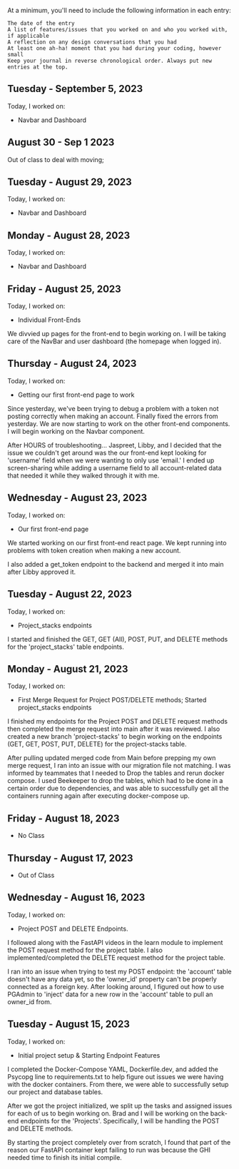 At a minimum, you'll need to include the following information in each entry:

    The date of the entry
    A list of features/issues that you worked on and who you worked with, if applicable
    A reflection on any design conversations that you had
    At least one ah-ha! moment that you had during your coding, however small
    Keep your journal in reverse chronological order. Always put new entries at the top.

## Tuesday - September 5, 2023

Today, I worked on:

- Navbar and Dashboard

## August 30 - Sep 1 2023

Out of class to deal with moving;

## Tuesday - August 29, 2023

Today, I worked on:

- Navbar and Dashboard

## Monday - August 28, 2023

Today, I worked on:

- Navbar and Dashboard

## Friday - August 25, 2023

Today, I worked on:

- Individual Front-Ends

We divvied up pages for the front-end to begin working on. I will be taking care of the NavBar and user dashboard (the homepage when logged in).

## Thursday - August 24, 2023

Today, I worked on:

- Getting our first front-end page to work

Since yesterday, we've been trying to debug a problem with a token not posting correctly when making an account. Finally fixed the errors from yesterday. We are now starting to work on the other front-end components. I will begin working on the Navbar component.

After HOURS of troubleshooting... Jaspreet, Libby, and I decided that the issue we couldn't get around was the our front-end kept looking for 'username' field when we were wanting to only use 'email.' I ended up screen-sharing while adding a username field to all account-related data that needed it while they walked through it with me.

## Wednesday - August 23, 2023

Today, I worked on:

- Our first front-end page

We started working on our first front-end react page. We kept running into problems with token creation when making a new account.

I also added a get_token endpoint to the backend and merged it into main after Libby approved it.

## Tuesday - August 22, 2023

Today, I worked on:

- Project_stacks endpoints

I started and finished the GET, GET (All), POST, PUT, and DELETE methods for the 'project_stacks' table endpoints.

## Monday - August 21, 2023

Today, I worked on:

- First Merge Request for Project POST/DELETE methods; Started project_stacks endpoints

I finished my endpoints for the Project POST and DELETE request methods then completed the merge request into main after it was reviewed. I also created a new branch 'project-stacks' to begin working on the endpoints (GET, GET, POST, PUT, DELETE) for the project-stacks table.

After pulling updated merged code from Main before prepping my own merge request, I ran into an issue with our migration file not matching. I was informed by teammates that I needed to Drop the tables and rerun docker compose. I used Beekeeper to drop the tables, which had to be done in a certain order due to dependencies, and was able to successfully get all the containers running again after executing docker-compose up.

## Friday - August 18, 2023

- No Class

## Thursday - August 17, 2023

- Out of Class

## Wednesday - August 16, 2023

Today, I worked on:

- Project POST and DELETE Endpoints.

I followed along with the FastAPI videos in the learn module to implement the POST request method for the project table. I also implemented/completed the DELETE request method for the project table.

I ran into an issue when trying to test my POST endpoint: the 'account' table doesn't have any data yet, so the 'owner_id' property can't be properly connected as a foreign key. After looking around, I figured out how to use PGAdmin to 'inject' data for a new row in the 'account' table to pull an owner_id from.

## Tuesday - August 15, 2023

Today, I worked on:

- Initial project setup & Starting Endpoint Features

I completed the Docker-Compose YAML, Dockerfile.dev, and added the Psycopg line to requirements.txt to help figure out issues we were having with the docker containers. From there, we were able to successfully setup our project and database tables.

After we got the project initialized, we split up the tasks and assigned issues for each of us to begin working on. Brad and I will be working on the back-end endpoints for the 'Projects'. Specifically, I will be handling the POST and DELETE methods.

By starting the project completely over from scratch, I found that part of the reason our FastAPI container kept failing to run was because the GHI needed time to finish its initial compile.
